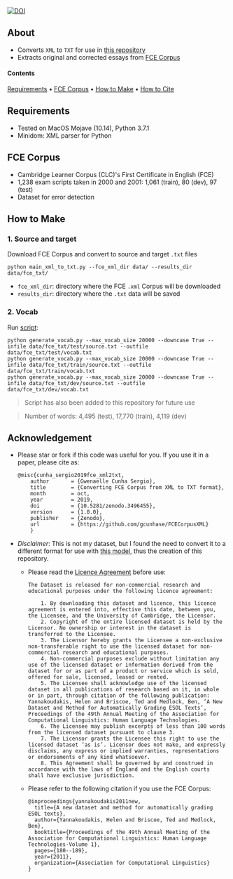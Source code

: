 [![DOI](https://zenodo.org/badge/199615833.svg)](https://zenodo.org/badge/latestdoi/199615833)

## About
* Converts `XML` to `TXT` for use in [this repository](https://github.com/skasewa/wronging)
* Extracts original and corrected essays from [FCE Corpus](https://www.ilexir.co.uk/datasets/index.html)

#### Contents
[Requirements](#requirements) • [FCE Corpus](#fce-corpus) • [How to Make](#how-to-make) • [How to Cite](#acknowledgement) 

## Requirements
* Tested on MacOS Mojave (10.14), Python 3.7.1
* Minidom: XML parser for Python

## FCE Corpus
* Cambridge Learner Corpus (CLC)'s First Certificate in English (FCE)
* 1,238 exam scripts taken in 2000 and 2001: 1,061 (train), 80 (dev), 97 (test)
* Dataset for error detection

## How to Make
### 1. Source and target
Download FCE Corpus and convert to source and target `.txt` files
```
python main_xml_to_txt.py --fce_xml_dir data/ --results_dir data/fce_txt/
```
  + `fce_xml_dir`: directory where the FCE `.xml` Corpus will be downloaded
  + `results_dir`: directory where the `.txt` data will be saved

### 2. Vocab
Run [script](https://github.com/google/seq2seq/blob/master/bin/tools/generate_vocab.py):
```
python generate_vocab.py --max_vocab_size 20000 --downcase True --infile data/fce_txt/test/source.txt --outfile data/fce_txt/test/vocab.txt
python generate_vocab.py --max_vocab_size 20000 --downcase True --infile data/fce_txt/train/source.txt --outfile data/fce_txt/train/vocab.txt
python generate_vocab.py --max_vocab_size 20000 --downcase True --infile data/fce_txt/dev/source.txt --outfile data/fce_txt/dev/vocab.txt
```
> Script has also been added to this repository for future use

> Number of words: 4,495 (test), 17,770 (train), 4,119 (dev)

## Acknowledgement
* Please star or fork if this code was useful for you. If you use it in a paper, please cite as:
  ```
  @misc{cunha_sergio2019fce_xml2txt,
      author       = {Gwenaelle Cunha Sergio},
      title        = {Converting FCE Corpus from XML to TXT format},
      month        = oct,
      year         = 2019,
      doi          = {10.5281/zenodo.3496455},
      version      = {1.0.0},
      publisher    = {Zenodo},
      url          = {https://github.com/gcunhase/FCECorpusXML}
      }
  ```

* *Disclaimer*: This is not my dataset, but I found the need to convert it to a different format for use with [this model](https://github.com/skasewa/wronging), thus the creation of this repository.

  * Please read the [Licence Agreement](https://www.ilexir.co.uk/datasets/index.html) before use:
    ```
    The Dataset is released for non-commercial research and educational purposes under the following licence agreement:

        1. By downloading this dataset and licence, this licence agreement is entered into, effective this date, between you, the Licensee, and the University of Cambridge, the Licensor.
        2. Copyright of the entire licensed dataset is held by the Licensor. No ownership or interest in the dataset is transferred to the Licensee.
        3. The Licensor hereby grants the Licensee a non-exclusive non-transferable right to use the licensed dataset for non-commercial research and educational purposes.
        4. Non-commercial purposes exclude without limitation any use of the licensed dataset or information derived from the dataset for or as part of a product or service which is sold, offered for sale, licensed, leased or rented.
        5. The Licensee shall acknowledge use of the licensed dataset in all publications of research based on it, in whole or in part, through citation of the following publication: Yannakoudakis, Helen and Briscoe, Ted and Medlock, Ben, ‘A New Dataset and Method for Automatically Grading ESOL Texts’, Proceedings of the 49th Annual Meeting of the Association for Computational Linguistics: Human Language Technologies.
        6. The Licensee may publish excerpts of less than 100 words from the licensed dataset pursuant to clause 3.
        7. The Licensor grants the Licensee this right to use the licensed dataset ‘as is’. Licensor does not make, and expressly disclaims, any express or implied warranties, representations or endorsements of any kind whatsoever.
        8. This Agreement shall be governed by and construed in accordance with the laws of England and the English courts shall have exclusive jurisdiction.
    ``` 

  * Please refer to the following citation if you use the FCE Corpus:  
    ```
    @inproceedings{yannakoudakis2011new,
      title={A new dataset and method for automatically grading ESOL texts},
      author={Yannakoudakis, Helen and Briscoe, Ted and Medlock, Ben},
      booktitle={Proceedings of the 49th Annual Meeting of the Association for Computational Linguistics: Human Language Technologies-Volume 1},
      pages={180--189},
      year={2011},
      organization={Association for Computational Linguistics}
    }
    ```
